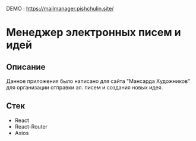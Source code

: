 DEMO : https://mailmanager.pishchulin.site/

<h1>Менеджер электронных писем и идей</h1>
<div>
    <h2>Описание</h2>
    <p>Данное приложения было написано для сайта "Мансарда Художников" для организации отправки эл. писем и создания новых идея.</p>
</div>
<div>
    <h2>Стек</h2>
    <ul>
        <li>React</li>
        <li>React-Router</li>
        <li>Axios</li>
    </ul>
</div>

